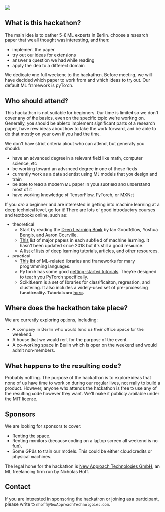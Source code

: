 <img class="main-logo" src="https://upload.wikimedia.org/wikipedia/en/b/b1/Portrait_placeholder.png">

## What is this hackathon?
The main idea is to gather 5-8 ML experts in Berlin, choose a research paper that we all thought was interesting, and then:
- implement the paper
- try out our ideas for extensions
- answer a question we had while reading
- apply the idea to a different domain

We dedicate one full weekend to the hackathon. Before meeting, we will have decided which paper to work from and which ideas to try out. Our default ML framework is pyTorch.

## Who should attend?
This hackathon is not suitable for beginners. Our time is limited so we don't cover any of the basics, even on the specific topic we're working on. Generally, you should be able to implement significant parts of a research paper, have new ideas about how to take the work forward, and be able to do that mostly on your own if you had the time.

We don't have strict criteria about who can attend, but generally you should:
- have an advanced degree in a relevant field like math, computer science, etc
- be working toward an advanced degree in one of these fields
- currently work as a data scientist using ML models that you design and train
- be able to read a modern ML paper in your subfield and understand most of it
- have working knowledge of TensorFlow, PyTorch, or MXNet

If you _are_ a beginner and are interested in getting into machine learning at a deep technical level, go for it! There are lots of good introductory courses and textbooks online, such as:
- theoretical
    - Start by reading the [Deep Learning Book](https://www.deeplearningbook.org/) by Ian Goodfellow, Yoshua Bengio, and Aaron Courville.
    - [This](https://github.com/floodsung/Deep-Learning-Papers-Reading-Roadmap) list of major papers in each subfield of machine learning. It hasn't been updated since 2018 but it's still a good resource.
    - A [list of lists](https://github.com/ujjwalkarn/Machine-Learning-Tutorials) of deep learning tutorials, articles, and other resources.
- practical
    - [This](https://github.com/josephmisiti/awesome-machine-learning) list of ML-related libraries and frameworks for many programming languages.
    - PyTorch has some good [getting-started tutorials](https://pytorch.org/tutorials/). They're designed to teach you PyTorch specifically.
    - ScikitLearn is a set of libraries for classificaiton, regression, and clustering. It also includes a widely-used set of pre-processing functionality. Tutorials are [here](https://scikit-learn.org/stable/tutorial/index.html).
    
## Where does the hackathon take place?
We are currently exploring options, including:
- A company in Berlin who would lend us their office space for the weekend.
- A house that we would rent for the purpose of the event.
- A co-working space in Berlin which is open on the weekend and would admit non-members.

## What happens to the resulting code?
Probably nothing. The purpose of the hackathon is to explore ideas that none of us have time to work on during our regular lives, not really to build a product. However, anyone who attends the hackathon is free to use any of the resulting code however they want. We'll make it publicly available under the MIT license.

## Sponsors
We are looking for sponsors to cover:
- Renting the space.
- Renting monitors (because coding on a laptop screen all weekend is no fun).
- Some GPUs to train our models. This could be either cloud credits or physical machines.

The legal home for the hackathon is [New Approach Technologies GmbH](newapproachtechnologies.com), an ML freelancing firm run by Nicholas Hoff.

## Contact
If you are interested in sponsoring the hackathon or joining as a participant, please write to `nhoff@NewApproachTechnolgoies.com`.
